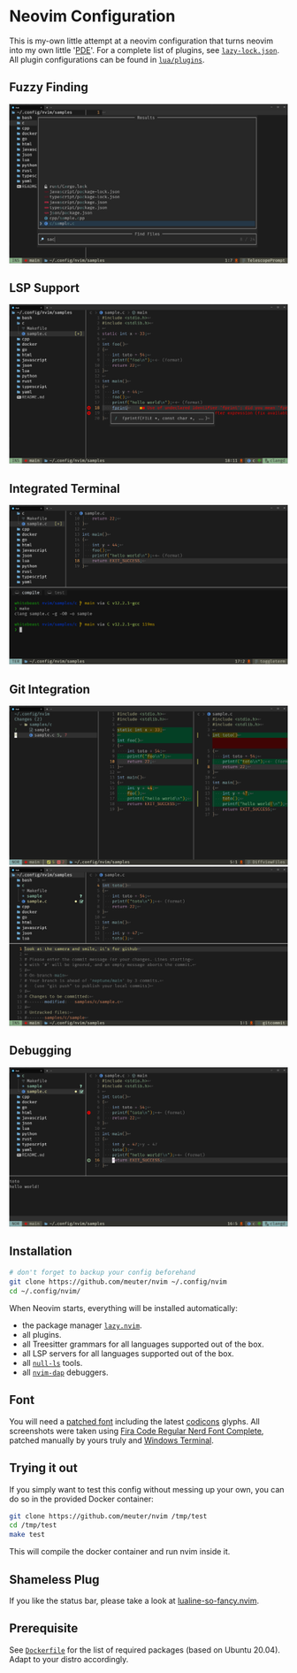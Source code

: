 # Neovim Configuration

This is my-own little attempt at a neovim configuration that turns neovim into
my own little '[PDE](https://www.youtube.com/watch?v=QMVIJhC9Veg&ab_channel=TJDeVries)'.
For a complete list of plugins, see [`lazy-lock.json`](lazy-lock.json). All plugin
configurations can be found in [`lua/plugins`](lua/plugins).

## Fuzzy Finding

![Screenshot](screenshots/telescope.png)

## LSP Support

![Screenshot](screenshots/lsp.png)

## Integrated Terminal

![Screenshot](screenshots/terminal.png)

## Git Integration

![Screenshot](screenshots/git-diff.png)
![Screenshot](screenshots/git-commit.png)

## Debugging

![Screenshot](screenshots/debug.png)

## Installation

```bash
# don't forget to backup your config beforehand
git clone https://github.com/meuter/nvim ~/.config/nvim
cd ~/.config/nvim/
```

When Neovim starts, everything will be installed automatically:

- the package manager [`lazy.nvim`](https://github.com/folke/lazy.nvim).
- all plugins.
- all Treesitter grammars for all languages supported out of the box.
- all LSP servers for all languages supported out of the box.
- all [`null-ls`](https://github.com/jose-elias-alvarez/null-ls.nvim) tools.
- all [`nvim-dap`](https://github.com/mfussenegger/nvim-dap) debuggers.

## Font

You will need a [patched font](https://www.nerdfonts.com/) including the latest
[codicons](https://github.com/microsoft/vscode-codicons) glyphs. All screenshots were taken using
[Fira Code Regular Nerd Font Complete](font/Fira%20Code%20Regular%20Nerd%20Font%20Complete.ttf),
patched manually by yours truly and [Windows Terminal](https://apps.microsoft.com/store/detail/windows-terminal/9N0DX20HK701).

## Trying it out

If you simply want to test this config without messing up your own, you can do
so in the provided Docker container:

```bash
git clone https://github.com/meuter/nvim /tmp/test
cd /tmp/test
make test
```

This will compile the docker container and run nvim inside it.

## Shameless Plug

If you like the status bar, please take a look at [lualine-so-fancy.nvim](https://github.com/meuter/lualine-so-fancy.nvim).

## Prerequisite

See [`Dockerfile`](Dockerfile) for the list of required packages (based on Ubuntu 20.04).
Adapt to your distro accordingly.
